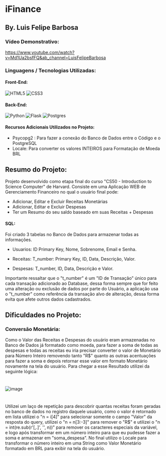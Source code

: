 # iFinance
## By. Luis Felipe Barbosa

### Vídeo Demonstrativo: 
https://www.youtube.com/watch?v=Md1Ua2bsfFQ&ab_channel=LuisFelipeBarbosa

### Linguagens / Tecnologias Utilizadas:
#### Front-End:
![HTML5](https://img.shields.io/badge/html5-%23E34F26.svg?style=for-the-badge&logo=html5&logoColor=white)
![CSS3](https://img.shields.io/badge/css3-%231572B6.svg?style=for-the-badge&logo=css3&logoColor=white)

#### Back-End:
![Python](https://img.shields.io/badge/python-3670A0?style=for-the-badge&logo=python&logoColor=ffdd54)
![Flask](https://img.shields.io/badge/flask-%23000.svg?style=for-the-badge&logo=flask&logoColor=white)
![Postgres](https://img.shields.io/badge/postgres-%23316192.svg?style=for-the-badge&logo=postgresql&logoColor=white)

#### Recursos Adicionais Utilizados no Projeto:
  - Psycopg2 : Para fazer a conexão do Banco de Dados entre o Código e o PostgreSQL
  - Locale: Para converter os valores INTEIROS para Formatação de Moeda BRL

## Resumo do Projeto:
Projeto desenvolvido como etapa final do curso "CS50 - Introduction to Science Computer" de Harvard.
Consiste em uma Aplicação WEB de Gerenciamento Financeiro no qual o usuário final pode:
  - Adicionar, Editar e Excluir Receitas Monetárias
  - Adicionar, Editar e Excluir Despesas
  - Ter um Resumo do seu saldo baseado em suas Receitas + Despesas
  
#### SQL:
Foi criado 3 tabelas no Banco de Dados para armazenar todas as informações.

- Usuarios:
ID Primary Key, Nome, Sobrenome, Email e Senha.

- Receitas:
T_number: Primary Key, ID, Data, Descrição, Valor.

- Despesas:
 T_number, ID, Data, Descrição e Valor.

Importante ressaltar que o "t_number" é um "ID de Transação" único para cada transação adicionado ao Database, dessa forma sempre que for feito uma alteração ou exclusão de dados por parte do Usuário, a aplicação usa o "t_number" como referência da transação alvo de alteração, dessa forma evita que afete outros dados cadastrados.
  
## Dificuldades no Projeto:

### Conversão Monetária:
  Como o Valor das Receitas e Despesas do usuário eram armazenadas no Banco de Dados já formatado como moeda, para fazer a soma de todas as despesas e todas as receitas
  eu iria precisar converter o valor de Monetário para Número Inteiro removendo tanto "R$" quanto as outras acentuações para fazer a soma e depois retornar esse valor em
  formato Monetário novamente na tela do usuário.
  Para chegar a esse Resultado utilizei da seguinte lógica:
  #
  ![image](https://user-images.githubusercontent.com/91026386/222460083-4a56abb2-b2e4-42c7-a683-a45a40ae83f2.png)
  #
  
  Utilizei um laço de repetição para descobrir quantas receitas foram geradas no banco de dados no registro daquele usuário, como o valor é retornado em lista utilizei
  o "n = i[4]" para selecionar somente o campo "Valor" da resposta do query, utilizei o "n = n[3:-3]" para remover o "R$" e utilizei o "n = int(re.sub(r'[,.]', '', n))" para remover os caracteres especiais da variável, e logo após transformar em um número inteiro para que eu pudesse fazer a soma e armazenar em "soma_despesa".
  No final utilizo o Locale para transformar o número inteiro em uma String como Valor Monetário formatado em BRL para exibir na tela do usuário.

